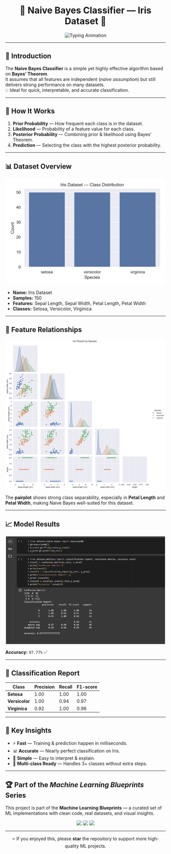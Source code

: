 <h1 align="center">🌟 Naive Bayes Classifier — Iris Dataset 🌟</h1>

<p align="center">
  <img src="https://readme-typing-svg.herokuapp.com?font=Fira+Code&size=23&duration=3500&pause=900&color=FF9800&center=true&vCenter=true&width=900&lines=Bayes'+Theorem+in+Action;Fast+and+Accurate+Classification;Simple+Yet+Surprisingly+Powerful;Part+of+Machine+Learning+Blueprints" alt="Typing Animation">
</p>

---

## 📌 Introduction
The **Naive Bayes Classifier** is a simple yet highly effective algorithm based on **Bayes’ Theorem**.  
It assumes that all features are independent (*naive assumption*) but still delivers strong performance on many datasets.  
💡 Ideal for quick, interpretable, and accurate classification.

---

## 🧠 How It Works
1. **Prior Probability** — How frequent each class is in the dataset.  
2. **Likelihood** — Probability of a feature value for each class.  
3. **Posterior Probability** — Combining prior & likelihood using Bayes’ Theorem.  
4. **Prediction** — Selecting the class with the highest posterior probability.  

---

## 📊 Dataset Overview

<p align="center">
  <img src="https://raw.githubusercontent.com/ruturaj-018/Machine-learning-blueprints/master/04-Naive-Bayes/iris_dataset_preview.png" width="500" alt="Iris Dataset Preview">
</p>

- **Name:** Iris Dataset  
- **Samples:** 150  
- **Features:** Sepal Length, Sepal Width, Petal Length, Petal Width  
- **Classes:** Setosa, Versicolor, Virginica  

---

## 🎨 Feature Relationships

<p align="center">
  <img src="https://raw.githubusercontent.com/ruturaj-018/Machine-learning-blueprints/master/04-Naive-Bayes/iris_pairplot.png" width="720" alt="Iris Pairplot Visualization">
</p>

The **pairplot** shows strong class separability, especially in **Petal Length** and **Petal Width**, making Naive Bayes well-suited for this dataset.

---

## 📈 Model Results

<p align="center">
  <img src="https://raw.githubusercontent.com/ruturaj-018/Machine-learning-blueprints/master/04-Naive-Bayes/Naive_bayes_confusion_matrix.png" width="500" alt="Naive Bayes Confusion Matrix">
</p>

**Accuracy:** `97.77%` ✅

---

## 🔢 Classification Report
| Class        | Precision | Recall | F1-score |
|--------------|-----------|--------|----------|
| **Setosa**       | 1.00      | 1.00   | 1.00     |
| **Versicolor**   | 1.00      | 0.94   | 0.97     |
| **Virginica**    | 0.92      | 1.00   | 0.96     |

---

## 🚀 Key Insights
- ⚡ **Fast** — Training & prediction happen in milliseconds.
- 📊 **Accurate** — Nearly perfect classification on Iris.
- 🧠 **Simple** — Easy to interpret & explain.
- 🎯 **Multi-class Ready** — Handles 3+ classes without extra steps.

---

## 🏆 Part of the *Machine Learning Blueprints* Series
This project is part of the **Machine Learning Blueprints** — a curated set of ML implementations with clean code, real datasets, and visual insights.

<p align="center">
  <img src="https://img.shields.io/badge/Status-Completed-brightgreen?style=for-the-badge">
  <img src="https://img.shields.io/badge/Algorithm-Naive%20Bayes-orange?style=for-the-badge">
  <img src="https://img.shields.io/badge/Dataset-Iris-blue?style=for-the-badge">
</p>

---

<p align="center">
  ⭐ If you enjoyed this, please <b>star</b> the repository to support more high-quality ML projects.
</p>
